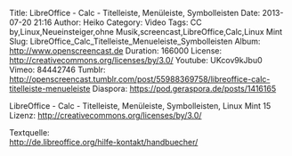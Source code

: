 Title: LibreOffice - Calc - Titelleiste, Menüleiste, Symbolleisten
Date: 2013-07-20 21:16
Author: Heiko
Category: Video
Tags: CC by,Linux,Neueinsteiger,ohne Musik,screencast,LibreOffice,Calc,Linux Mint
Slug: LibreOffice_Calc_Titelleiste_Menueleiste_Symbolleisten
Album: http://www.openscreencast.de
Duration: 166000
License: http://creativecommons.org/licenses/by/3.0/
Youtube: UKcov9kJbu0
Vimeo: 84442746
Tumblr: http://openscreencast.tumblr.com/post/55988369758/libreoffice-calc-titelleiste-menueleiste
Diaspora: https://pod.geraspora.de/posts/1416165

LibreOffice - Calc - Titelleiste, Menüleiste, Symbolleisten, Linux Mint 15  
Lizenz: <http://creativecommons.org/licenses/by/3.0/>  
  
Textquelle:  
<http://de.libreoffice.org/hilfe-kontakt/handbuecher/>

